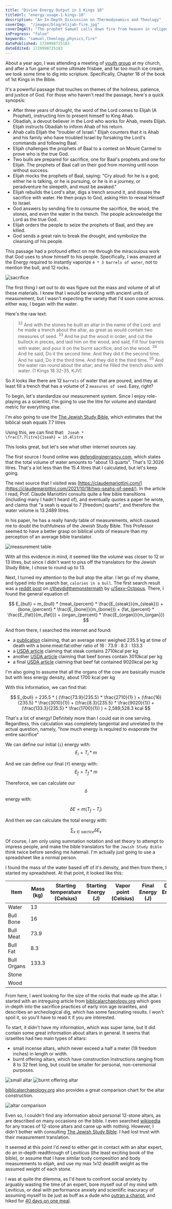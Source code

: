 ```yaml
---
title: "Divine Energy Output in 1 Kings 18"
titleUrl: "energy-usage-1-kings-18"
description: "An In-Depth Discussion on Thermodynamics and Theology"
coverImg:  "/images/blog/elijah-fire.jpg"
coverImgAlt: "The prophet Samuel calls down fire from heaven in religous iconography"
inProgress: "false"
keywords: "samuel,theology,physics,fire"
datePublished: 1720998725183
dateEdited: 1720998725183
---
```


About a year ago, I was attending a meeting of [youth group](https://en.wikipedia.org/wiki/Youth_ministry) at my church, and after a fun game of some ultimate frisbee, and far too much ice cream, we took some time to dig into scripture. Specifically, Chapter 18 of the book of 1st Kings in the Bible. 

It's a powerful passage that touches on themes of the holiness, patience, and justice of God. For those who haven't read the passage, here's a quick synopsis:

- After three years of drought, the word of the Lord comes to Elijah (A Prophet), instructing him to present himself to King Ahab.
- Obadiah, a devout believer in the Lord who works for Ahab, meets Elijah. Elijah instructs Obadiah to inform Ahab of his return.
- Ahab calls Elijah the "troubler of Israel." Elijah counters that it is Ahab and his family who have troubled Israel by forsaking the Lord's commands and following Baal.
- Elijah challenges the prophets of Baal to a contest on Mount Carmel to prove who is the true God.
- Two bulls are prepared for sacrifice, one for Baal's prophets and one for Elijah. The prophets of Baal call on their god from morning until noon without success.
- Elijah mocks the prophets of Baal, saying: "Cry aloud: for he is a god; either he is talking, or he is pursuing, or he is in a journey, or peradventure he sleepeth, and must be awaked."
- Elijah rebuilds the Lord's altar, digs a trench around it, and douses the sacrifice with water. He then prays to God, asking Him to reveal Himself to Israel.
- God answers by sending fire to consume the sacrifice, the wood, the stones, and even the water in the trench. The people acknowledge the Lord as the true God.
- Elijah orders the people to seize the prophets of Baal, and they are killed.
- God sends a great rain to break the drought, and symbolize the cleansing of his people.

This passage had a profound effect on me through the miracoulous work that God uses to show himself to his people. Specifically, I was amazed at the Energy required to instantly vaporize `4 * 3 barrels of water`, not to mention the bull, and 12 rocks.

![sacrifice](/images/blog/sacrifice.jpg)

The first thing I set out to do was figure out the mass and volume of all of these materials. I knew that I would be working with ancient units of measurement, but I wasn't expecting the variety that I'd soon come across. either way, I began with the water.

Here's the raw text:
><sup>32</sup> And with the stones he built an altar in the name of the Lord: and he made a trench about the altar, as great as would contain two measures of seed. <sup>33</sup> And he put the wood in order, and cut the bullock in pieces, and laid him on the wood, and said, Fill four barrels with water, and pour it on the burnt sacrifice, and on the wood. <sup>34</sup> And he said, Do it the second time. And they did it the second time. And he said, Do it the third time. And they did it the third time. <sup>35</sup> And the water ran round about the altar; and he filled the trench also with water. (1 Kings 18 32-35, KJV)

So it looks like there are 12 `barrels` of water that are poured, and they at least fill a trench that has a volume of 2 `measures of seed`. Easy, right? 

To begin, let's standardize our measurement system. Since I enjoy role-playing as a scientist, I'm going to use the litre for volume and standard metric for everything else.

I'm also going to use the [The Jewish Study Bible](https://archive.org/details/isbn_9780195297515/), which estimates that the  biblical seah equals 7.7 litres

Using this, we can find that: <code class="language-math"> 2seah * \frac{7.7litre}{1seah} = 15.4litre </code>

This looks great, but let's see what other internet sources say.

The first source I found online was [defendinginerrancy.com](https://defendinginerrancy.com/bible-solutions/1_Kings_18.32-35.php), which states that the total volume of water amounts to "about 13 quarts". That's 12.3026 litres. That's a lot less than the 15.4 litres that I calculated, but let's keep going.

The next source that I visited was [https://claudemariottini.com/](https://claudemariottini.com/2021/10/18/two-seahs-of-seed/). In the article I read, Prof. Claude Mariottini consults quite a few bible transltions (including many I hadn't heard of), and eventually quotes a paper he wrote, and claims that "a seah is equal to 7 \[freedom\] quarts", and therefore the water volume is 13.2489 litres.

In his paper, he has a really handy table of measurements, which caused me to doubt the truthfulness of the Jewish Study Bible. This Professor seemed to have a better grasp on biblical units of measure than my perception of an average bible translator.

![measurement table](/images/blog/biblical-measures.png)

With all this evidence in mind, it seemed like the volume was closer to 12 or 13 litres, but since I didn't want to piss off the translators for the Jewish Study Bible, I chose to round up to 13.

Next, I turned my attention to the bull atop the altar. I let go of my shame, and typed into the search bar, `calories in a bull`. The first search result was a [reddit post](https://www.reddit.com/r/theydidthemonstermath/comments/a8ha9r/how_many_calories_are_in_a_whole_cow/?rdt=51992) on [r/theydidthemonstermath](https://www.reddit.com/r/theydidthemonstermath/) by [u/Sexy-Octopus](https://www.reddit.com/user/Sexy-Octopus/). There, I found  the general equation of:

$$
  E_{bull} = m_{bull} * (meat_{percent} * \frac{E_{steak}}{m_{steak}}) +
  (bone_{percent} * \frac{E_{bone}}{m_{bone}}) +
  (fat_{percent} * \frac{E_{fat}}{m_{fat}}) +
  (organ_{percent} * \frac{E_{organ}}{m_{organ}})
$$

And from there, I searched the internet and found:

- a [publication](https://www.researchgate.net/figure/Proportion-of-carcass-components-meat-bone-fat-and-meat-bone-ratio-of-crossbred_tbl1_272773598) claiming, that an average steer weighed 235.5 kg at time of death with a bone:meat:fat:other ratio of 16 : 73.9 : 8.3 : 133.3
- a [USDA article](https://fdc.nal.usda.gov/fdc-app.html#/food-details/172164/nutrients) claiming that steak contains 2710kcal per kg
- another [USDA article](https://fdc.nal.usda.gov/fdc-app.html#/food-details/2630491/nutrients) claiming that beef bones contain 3010kcal per kg
- a final [USDA article](https://fdc.nal.usda.gov/fdc-app.html#/food-details/171400/nutrients) claiming that beef fat contained  9020kcal per kg

I'm also going to assume that all the organs of the cow are basically muscle but with less energy density, about 1700 kcal per kg

With this Information, we can find that:

$$
  E_{bull} = 235.5 * (
  (\frac{73.9}{235.5} * \frac{2710}{1} ) +
  (\frac{16}{235.5} * \frac{3010}{1}) +
  (\frac{8.3}{235.5} * \frac{9020}{1}) +
  (\frac{133.3}{235.5} * \frac{1700}{1}) )
   = 2,589,528.3 kcal
$$

That's a lot of energy! Definitely more than I could eat in one serving. Regardless, this calculation was completely tangential and unrelated to the actual question, namely, "how much energy is required to evaporate the entire sacrifice"

We can define our initial (`i`) energy with:
$$
E_i = T_i * m
$$

And we can define our final (`f`) energy with:
$$
E_f = T_f * m
$$

Thereforce, we can calculate our $$ \delta $$ energy with:

$$
\delta E = m ( T_f - T_i )
$$

And then we can calculate the total energy with:

$$
\displaystyle\sum_{x \in sacrice} \delta E_x
$$

Of course, I am only using summation notation and set theory to attempt to impress people, and make the bible translators for the `Jewish Study Bible` think twice before sending me hatemail. I'm actually just going to use a spreadsheet like a normal person.

I found the mass of the water based off of it's density, and then from there, I started my spreadsheet. At that point, it looked like this:

| Item       | Mass (kg) | Starting temperature (Celsius) | Starting Energy (J) | Vapor point (Celsius) | Final Energy (J) | Delta Energy (J) |
|------------|-----------|--------------------------------|----------------------|------------------------|-----------------|------------------|
| Water      | 13        |                                |                      |                        |                 |                  |
| Bull Bone  | 16        |                                |                      |                        |                 |                  |
| Bull Meat  | 73.9      |                                |                      |                        |                 |                  |
| Bull Fat   | 8.3       |                                |                      |                        |                 |                  |
| Bull Organs| 133.3     |                                |                      |                        |                 |                  |
| Stone      |           |                                |                      |                        |                 |                  |
| Wood       |           |                                |                      |                        |                 |                  |

From here, I went looking for the size of the rocks that made up the altar. I started with an intreguing article from [biblicalarchaeology.org](https://library.biblicalarchaeology.org/article/has-joshuas-altar-been-found-on-mt-ebal/) which goes in-depth into the sacrifice practices of early iron age israelites, and describes an archeological dig, which has some fascinating results. I won't spoil it, so you'll have to read it if you are interested. 

To start, it didn't have my information, which was super lame, but It did contain some great information about altars in general. It seems that israelites had two main types of altars: 

- small incense altars, which never exceed a half a meter (19 freedom inches) in length or width.
- burnt offering altars, which have construction instructions ranging from 8 to 32 feet long, but could be smaller for personal, non-ceremonial purposes.

![small altar](/images/blog/smallaltar.jpg)
![burnt offering altar](/images/blog/largealtar.jpg)

[biblicalarchaeology.org](https://library.biblicalarchaeology.org/article/has-joshuas-altar-been-found-on-mt-ebal/) also provides a great comparison chart for the altar construction.

![altar comparison](/images/blog/altarsteps.jpg)

Even so, I couldn't find any information about personal 12-stone altars, as are described on many occasions on the bible. I even searched [wikipedia](https://en.wikipedia.org/wiki/Altar_(Bible)#:~:text=Altars%20(Hebrew:%20%D7%9E%D6%B4%D7%96%D6%B0%D7%91%D6%B5%D6%BC%D7%97%D6%B7%2C%20m%C4%ABzb%C4%93a%E1%B8%A5,4;%2023:8).) for any traces of 12-stone altars and came up with nothing. However, I didn't bother with consulting [The Jewish Study Bible](https://jewishstudybible.com/altars/). I had lost trust with their measurement translation.

It seemed at this point I'd need to either get in contact with an altar expert, do an in-depth readthrough of Leviticus (the least exciting book of the bible), or assume that I have similar body compesition and body measurements to elijah, and use my max 1x12 deadlift weight as the assumed weight of each stone.

I was at quite the dilemma, as I'd have to confront social anxiety by arguably wasting the time of an expert, bore myself out of my mind with Leviticus, or deal with performance anxiety and scientific inacuracy of assuming myself to be just as buff as a dude who [outran a chariot](https://www.biblegateway.com/passage/?search=1+Kings+18%3A44-48&version=KJV), and hiked for [40 days on one meal](https://www.biblegateway.com/passage/?search=1+Kings+19%3A6-8&version=KJV).








